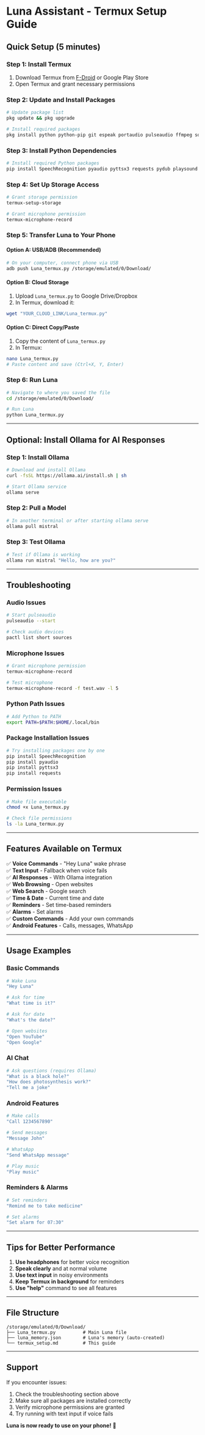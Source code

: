 # Luna Assistant - Termux Setup Guide

## Quick Setup (5 minutes)

### Step 1: Install Termux
1. Download Termux from [F-Droid](https://f-droid.org/packages/com.termux/) or Google Play Store
2. Open Termux and grant necessary permissions

### Step 2: Update and Install Packages
```bash
# Update package list
pkg update && pkg upgrade

# Install required packages
pkg install python python-pip git espeak portaudio pulseaudio ffmpeg sox
```

### Step 3: Install Python Dependencies
```bash
# Install required Python packages
pip install SpeechRecognition pyaudio pyttsx3 requests pydub playsound
```

### Step 4: Set Up Storage Access
```bash
# Grant storage permission
termux-setup-storage

# Grant microphone permission
termux-microphone-record
```

### Step 5: Transfer Luna to Your Phone

#### Option A: USB/ADB (Recommended)
```bash
# On your computer, connect phone via USB
adb push Luna_termux.py /storage/emulated/0/Download/
```

#### Option B: Cloud Storage
1. Upload `Luna_termux.py` to Google Drive/Dropbox
2. In Termux, download it:
```bash
wget "YOUR_CLOUD_LINK/Luna_termux.py"
```

#### Option C: Direct Copy/Paste
1. Copy the content of `Luna_termux.py`
2. In Termux:
```bash
nano Luna_termux.py
# Paste content and save (Ctrl+X, Y, Enter)
```

### Step 6: Run Luna
```bash
# Navigate to where you saved the file
cd /storage/emulated/0/Download/

# Run Luna
python Luna_termux.py
```

---

## Optional: Install Ollama for AI Responses

### Step 1: Install Ollama
```bash
# Download and install Ollama
curl -fsSL https://ollama.ai/install.sh | sh

# Start Ollama service
ollama serve
```

### Step 2: Pull a Model
```bash
# In another terminal or after starting ollama serve
ollama pull mistral
```

### Step 3: Test Ollama
```bash
# Test if Ollama is working
ollama run mistral "Hello, how are you?"
```

---

## Troubleshooting

### Audio Issues
```bash
# Start pulseaudio
pulseaudio --start

# Check audio devices
pactl list short sources
```

### Microphone Issues
```bash
# Grant microphone permission
termux-microphone-record

# Test microphone
termux-microphone-record -f test.wav -l 5
```

### Python Path Issues
```bash
# Add Python to PATH
export PATH=$PATH:$HOME/.local/bin
```

### Package Installation Issues
```bash
# Try installing packages one by one
pip install SpeechRecognition
pip install pyaudio
pip install pyttsx3
pip install requests
```

### Permission Issues
```bash
# Make file executable
chmod +x Luna_termux.py

# Check file permissions
ls -la Luna_termux.py
```

---

## Features Available on Termux

✅ **Voice Commands** - "Hey Luna" wake phrase  
✅ **Text Input** - Fallback when voice fails  
✅ **AI Responses** - With Ollama integration  
✅ **Web Browsing** - Open websites  
✅ **Web Search** - Google search  
✅ **Time & Date** - Current time and date  
✅ **Reminders** - Set time-based reminders  
✅ **Alarms** - Set alarms  
✅ **Custom Commands** - Add your own commands  
✅ **Android Features** - Calls, messages, WhatsApp  

---

## Usage Examples

### Basic Commands
```bash
# Wake Luna
"Hey Luna"

# Ask for time
"What time is it?"

# Ask for date
"What's the date?"

# Open websites
"Open YouTube"
"Open Google"
```

### AI Chat
```bash
# Ask questions (requires Ollama)
"What is a black hole?"
"How does photosynthesis work?"
"Tell me a joke"
```

### Android Features
```bash
# Make calls
"Call 1234567890"

# Send messages
"Message John"

# WhatsApp
"Send WhatsApp message"

# Play music
"Play music"
```

### Reminders & Alarms
```bash
# Set reminders
"Remind me to take medicine"

# Set alarms
"Set alarm for 07:30"
```

---

## Tips for Better Performance

1. **Use headphones** for better voice recognition
2. **Speak clearly** and at normal volume
3. **Use text input** in noisy environments
4. **Keep Termux in background** for reminders
5. **Use "help"** command to see all features

---

## File Structure
```
/storage/emulated/0/Download/
├── Luna_termux.py          # Main Luna file
├── luna_memory.json        # Luna's memory (auto-created)
└── termux_setup.md         # This guide
```

---

## Support

If you encounter issues:
1. Check the troubleshooting section above
2. Make sure all packages are installed correctly
3. Verify microphone permissions are granted
4. Try running with text input if voice fails

**Luna is now ready to use on your phone!** 🚀 